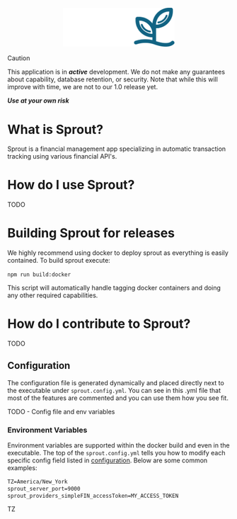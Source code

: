 <p align="center">
  <img width="50%" src="./frontend/assets/logo/color-transparent.svg">
</p>

> [!caution]
> This application is in **_active_** development. We do not make any guarantees about capability, database retention, or security. Note that while this will improve with time, we are not to our 1.0 release yet.
>
> **_Use at your own risk_**

# What is Sprout?

Sprout is a financial management app specializing in automatic transaction tracking using various financial API's.

# How do I use Sprout?

TODO

# Building Sprout for releases

We highly recommend using docker to deploy sprout as everything is easily contained. To build sprout execute:

`npm run build:docker`

This script will automatically handle tagging docker containers and doing any other required capabilities.

# How do I contribute to Sprout?

TODO

## Configuration

The configuration file is generated dynamically and placed directly next to the executable under `sprout.config.yml`. You can see in this .yml file that most of the features are commented and you can use them how you see fit.

TODO - Config file and env variables

### Environment Variables

Environment variables are supported within the docker build and even in the executable. The top of the `sprout.config.yml` tells you how to modify each specific config field listed in [configuration](#configuration). Below are some common examples:

```env
TZ=America/New_York
sprout_server_port=9000
sprout_providers_simpleFIN_accessToken=MY_ACCESS_TOKEN

```

TZ
